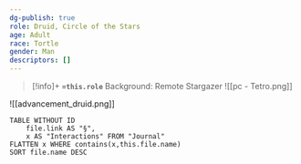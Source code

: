 ```yaml
---
dg-publish: true
role: Druid, Circle of the Stars
age: Adult
race: Tortle
gender: Man
descriptors: []
---
```


> [!info]+
> **`=this.role`**
> Background: Remote Stargazer
>![[pc - Tetro.png]]

![[advancement_druid.png]]

```dataview
TABLE WITHOUT ID
	file.link AS "§", 
	x AS "Interactions" FROM "Journal"
FLATTEN x WHERE contains(x,this.file.name) 
SORT file.name DESC
```



